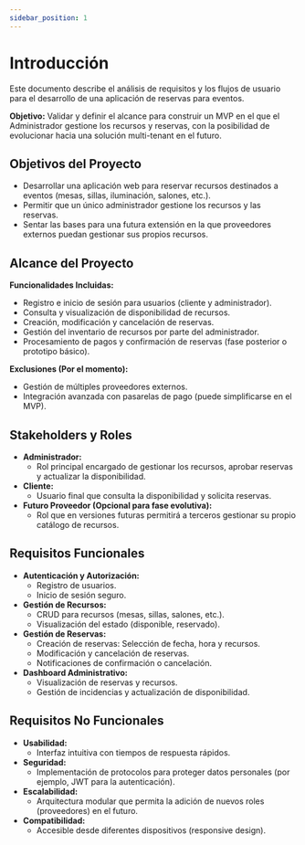 ```yaml
---
sidebar_position: 1
---
```


# Introducción

Este documento describe el análisis de requisitos y los flujos de usuario para el desarrollo de una aplicación de reservas para eventos.  

**Objetivo:** Validar y definir el alcance para construir un MVP en el que el Administrador gestione los recursos y reservas, con la posibilidad de evolucionar hacia una solución multi-tenant en el futuro.

## Objetivos del Proyecto

- Desarrollar una aplicación web para reservar recursos destinados a eventos (mesas, sillas, iluminación, salones, etc.).
- Permitir que un único administrador gestione los recursos y las reservas.
- Sentar las bases para una futura extensión en la que proveedores externos puedan gestionar sus propios recursos.

## Alcance del Proyecto

**Funcionalidades Incluidas:**
- Registro e inicio de sesión para usuarios (cliente y administrador).
- Consulta y visualización de disponibilidad de recursos.
- Creación, modificación y cancelación de reservas.
- Gestión del inventario de recursos por parte del administrador.
- Procesamiento de pagos y confirmación de reservas (fase posterior o prototipo básico).

**Exclusiones (Por el momento):**
- Gestión de múltiples proveedores externos.
- Integración avanzada con pasarelas de pago (puede simplificarse en el MVP).

## Stakeholders y Roles

- **Administrador:**  
  - Rol principal encargado de gestionar los recursos, aprobar reservas y actualizar la disponibilidad.
- **Cliente:**  
  - Usuario final que consulta la disponibilidad y solicita reservas.
- **Futuro Proveedor (Opcional para fase evolutiva):**  
  - Rol que en versiones futuras permitirá a terceros gestionar su propio catálogo de recursos.


## Requisitos Funcionales

- **Autenticación y Autorización:**
  - Registro de usuarios.
  - Inicio de sesión seguro.
- **Gestión de Recursos:**
  - CRUD para recursos (mesas, sillas, salones, etc.).
  - Visualización del estado (disponible, reservado).
- **Gestión de Reservas:**
  - Creación de reservas: Selección de fecha, hora y recursos.
  - Modificación y cancelación de reservas.
  - Notificaciones de confirmación o cancelación.
- **Dashboard Administrativo:**
  - Visualización de reservas y recursos.
  - Gestión de incidencias y actualización de disponibilidad.

## Requisitos No Funcionales

- **Usabilidad:**  
  - Interfaz intuitiva con tiempos de respuesta rápidos.
- **Seguridad:**  
  - Implementación de protocolos para proteger datos personales (por ejemplo, JWT para la autenticación).
- **Escalabilidad:**  
  - Arquitectura modular que permita la adición de nuevos roles (proveedores) en el futuro.
- **Compatibilidad:**  
  - Accesible desde diferentes dispositivos (responsive design).